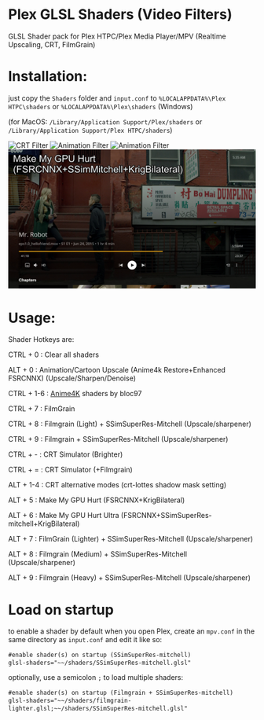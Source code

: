# Plex GLSL Shaders (Video Filters)
GLSL Shader pack for Plex HTPC/Plex Media Player/MPV (Realtime Upscaling, CRT, FilmGrain)
# Installation:
just copy the `Shaders` folder and `input.conf` to `%LOCALAPPDATA%\Plex HTPC\shaders` or `%LOCALAPPDATA%\Plex\shaders` (Windows)

(for MacOS: `/Library/Application Support/Plex/shaders` or `/Library/Application Support/Plex HTPC/shaders`)

![CRT Filter](http://images2.imgbox.com/6a/eb/rjMKMTAk_o.jpg)
![Animation Filter](https://i.ibb.co/r5QWtLM/ffdsffds.jpg)
![Animation Filter](https://i.ibb.co/181PScy/gfdgfd.jpg)
![Make My GPU Hurt 2](https://github.com/LitCastVlog/Plex-GLSL-Shaders/blob/main/Screenshot_4k.png)
 # Usage:

 Shader Hotkeys are:

 CTRL + 0 : Clear all shaders

 ALT + 0 : Animation/Cartoon Upscale (Anime4k Restore+Enhanced FSRCNNX) (Upscale/Sharpen/Denoise)

 CTRL + 1-6 : [Anime4K](https://github.com/bloc97/Anime4K) shaders by bloc97 
 
 CTRL + 7 : FilmGrain
 
 CTRL + 8 : Filmgrain (Light) + SSimSuperRes-Mitchell (Upscale/sharpener)
 
 CTRL + 9 : Filmgrain + SSimSuperRes-Mitchell (Upscale/sharpener)
 
 CTRL + - : CRT Simulator (Brighter)
 
 CTRL + = : CRT Simulator (+Filmgrain)
 
 ALT + 1-4 : CRT alternative modes (crt-lottes shadow mask setting)
 
 ALT + 5 : Make My GPU Hurt (FSRCNNX+KrigBilateral)
 
 ALT + 6 : Make My GPU Hurt Ultra (FSRCNNX+SSimSuperRes-mitchell+KrigBilateral)
 
 ALT + 7 : FilmGrain (Lighter) + SSimSuperRes-Mitchell (Upscale/sharpener)
 
 ALT + 8 : Filmgrain (Medium) + SSimSuperRes-Mitchell (Upscale/sharpener)
 
 ALT + 9 : Filmgrain (Heavy) + SSimSuperRes-Mitchell (Upscale/sharpener)
 

 # Load on startup
 to enable a shader by default when you open Plex, create an `mpv.conf` in the same directory as `input.conf`
 and edit it like so:
```
#enable shader(s) on startup (SSimSuperRes-mitchell)
glsl-shaders="~~/shaders/SSimSuperRes-mitchell.glsl"
```
optionally, use a semicolon `;` to load multiple shaders:
```
#enable shader(s) on startup (Filmgrain + SSimSuperRes-mitchell)
glsl-shaders="~~/shaders/filmgrain-lighter.glsl;~~/shaders/SSimSuperRes-mitchell.glsl"
```
